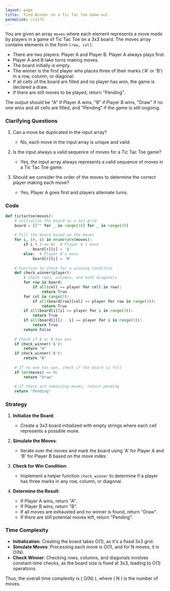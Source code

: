 ```yaml
---
layout: page
title:  Find Winner on a Tic Tac Toe Game-out
permalink: /s1275
---
```


You are given an array `moves` where each element represents a move made by players in a game of Tic Tac Toe on a 3x3 board. The moves array contains elements in the form `[row, col]`:

- There are two players: Player A and Player B. Player A always plays first.
- Player A and B take turns making moves.
- The board initially is empty.
- The winner is the first player who places three of their marks ('A' or 'B') in a row, column, or diagonal.
- If all cells of the board are filled and no player has won, the game is declared a draw.
- If there are still moves to be played, return "Pending".

The output should be "A" if Player A wins, "B" if Player B wins, "Draw" if no one wins and all cells are filled, and "Pending" if the game is still ongoing.

### Clarifying Questions

1. Can a move be duplicated in the input array?
   - No, each move in the input array is unique and valid.

2. Is the input always a valid sequence of moves for a Tic Tac Toe game?
   - Yes, the input array always represents a valid sequence of moves in a Tic Tac Toe game.

3. Should we consider the order of the moves to determine the correct player making each move?
   - Yes, Player A goes first and players alternate turns.

### Code

```python
def tictactoe(moves):
    # Initialize the board as a 3x3 grid
    board = [["" for _ in range(3)] for _ in range(3)]
    
    # Fill the board based on the moves
    for i, (r, c) in enumerate(moves):
        if i % 2 == 0:  # Player A's move
            board[r][c] = 'A'
        else:  # Player B's move
            board[r][c] = 'B'
    
    # Function to check for a winning condition
    def check_winner(player):
        # Check rows, columns, and both diagonals
        for row in board:
            if all(cell == player for cell in row):
                return True
        for col in range(3):
            if all(board[row][col] == player for row in range(3)):
                return True
        if all(board[i][i] == player for i in range(3)):
            return True
        if all(board[i][2 - i] == player for i in range(3)):
            return True
        return False
    
    # Check if A or B has won
    if check_winner('A'):
        return "A"
    if check_winner('B'):
        return "B"
    
    # If no one has won, check if the board is full
    if len(moves) == 9:
        return "Draw"
    
    # If there are remaining moves, return pending
    return "Pending"
```

### Strategy

1. **Initialize the Board**:
   - Create a 3x3 board initialized with empty strings where each cell represents a possible move.

2. **Simulate the Moves**:
   - Iterate over the moves and mark the board using 'A' for Player A and 'B' for Player B based on the move index.

3. **Check for Win Condition**:
   - Implement a helper function `check_winner` to determine if a player has three marks in any row, column, or diagonal.
   
4. **Determine the Result**:
   - If Player A wins, return "A".
   - If Player B wins, return "B".
   - If all moves are exhausted and no winner is found, return "Draw".
   - If there are still potential moves left, return "Pending".

### Time Complexity

- **Initialization**: Creating the board takes O(1), as it's a fixed 3x3 grid.
- **Simulate Moves**: Processing each move is O(1), and for N moves, it is O(N).
- **Check Winner**: Checking rows, columns, and diagonals involves constant-time checks, as the board size is fixed at 3x3, leading to O(1) operations.

Thus, the overall time complexity is \( O(N) \), where \( N \) is the number of moves.